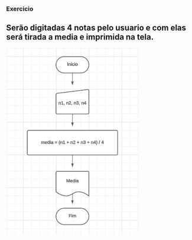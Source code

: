 ### Exercicio

## Serão digitadas 4 notas pelo usuario e com elas será tirada a media e imprimida na tela.

![exercicioMedia](https://github.com/elijhonathan/LogicaDeProgramacao/blob/main/Arquivos/exercicio01.jpg)